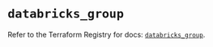 # `databricks_group`

Refer to the Terraform Registry for docs: [`databricks_group`](https://registry.terraform.io/providers/databricks/databricks/1.81.1/docs/resources/group).
